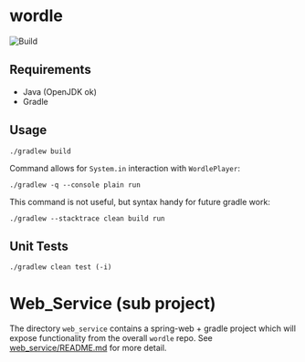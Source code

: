 # wordle
![Build](https://github.com/k0sty/wordle/actions/workflows/gradle.yml/badge.svg)

## Requirements

- Java (OpenJDK ok)
- Gradle

## Usage

`./gradlew build`

Command allows for `System.in` interaction with `WordlePlayer`:

`./gradlew -q --console plain run`

This command is not useful, but syntax handy for future gradle work:

`./gradlew --stacktrace clean build run`

## Unit Tests

`./gradlew clean test (-i)`

# Web_Service (sub project)

The directory `web_service` contains a spring-web + gradle project which will expose functionality from the overall `wordle` repo.  See [web_service/README.md](web_service/README.md) for more detail.
